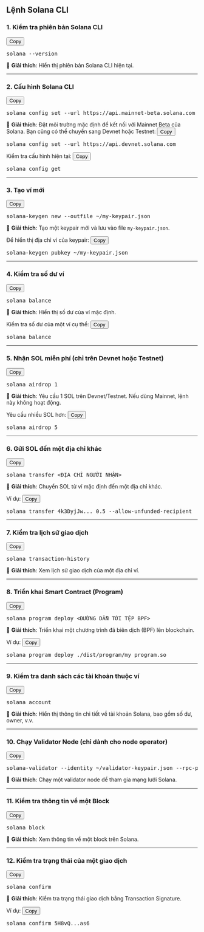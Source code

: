 <script>
function copyToClipboard(elementId) {
    var copyText = document.getElementById(elementId);
    navigator.clipboard.writeText(copyText.innerText).then(() => {
        alert("Copied to clipboard!");
    }).catch(err => {
        console.error("Failed to copy: ", err);
    });
}
</script>

## Lệnh Solana CLI

### 1. Kiểm tra phiên bản Solana CLI

<button onclick="copyToClipboard('code1')">Copy</button>

<pre id="code1">
solana --version
</pre>

📌 **Giải thích**: Hiển thị phiên bản Solana CLI hiện tại.

---

### 2. Cấu hình Solana CLI

<button onclick="copyToClipboard('code2')">Copy</button>

<pre id="code2">
solana config set --url https://api.mainnet-beta.solana.com
</pre>

📌 **Giải thích**: Đặt môi trường mặc định để kết nối với Mainnet Beta của Solana. Bạn cũng có thể chuyển sang Devnet hoặc Testnet:
<button onclick="copyToClipboard('code3')">Copy</button>

<pre id="code3">
solana config set --url https://api.devnet.solana.com
</pre>

Kiểm tra cấu hình hiện tại:
<button onclick="copyToClipboard('code4')">Copy</button>

<pre id="code4">
solana config get
</pre>

---

### 3. Tạo ví mới

<button onclick="copyToClipboard('code5')">Copy</button>

<pre id="code5">
solana-keygen new --outfile ~/my-keypair.json
</pre>

📌 **Giải thích**: Tạo một keypair mới và lưu vào file `my-keypair.json`.

Để hiển thị địa chỉ ví của keypair:
<button onclick="copyToClipboard('code6')">Copy</button>

<pre id="code6">
solana-keygen pubkey ~/my-keypair.json
</pre>

---

### 4. Kiểm tra số dư ví

<button onclick="copyToClipboard('code7')">Copy</button>

<pre id="code7">
solana balance
</pre>

📌 **Giải thích**: Hiển thị số dư của ví mặc định.

Kiểm tra số dư của một ví cụ thể:
<button onclick="copyToClipboard('code8')">Copy</button>

<pre id="code8">
solana balance <PUBLIC_KEY>
</pre>

---

### 5. Nhận SOL miễn phí (chỉ trên Devnet hoặc Testnet)

<button onclick="copyToClipboard('code9')">Copy</button>

<pre id="code9">
solana airdrop 1
</pre>

📌 **Giải thích**: Yêu cầu 1 SOL trên Devnet/Testnet. Nếu dùng Mainnet, lệnh này không hoạt động.

Yêu cầu nhiều SOL hơn:
<button onclick="copyToClipboard('code10')">Copy</button>

<pre id="code10">
solana airdrop 5 <PUBLIC_KEY>
</pre>

---

### 6. Gửi SOL đến một địa chỉ khác

<button onclick="copyToClipboard('code11')">Copy</button>

<pre id="code11">
solana transfer <ĐỊA_CHỈ_NGƯỜI_NHẬN> <SỐ_LƯỢNG_SOL>
</pre>

📌 **Giải thích**: Chuyển SOL từ ví mặc định đến một địa chỉ khác.

Ví dụ:
<button onclick="copyToClipboard('code12')">Copy</button>

<pre id="code12">
solana transfer 4k3DyjJw... 0.5 --allow-unfunded-recipient
</pre>

---

### 7. Kiểm tra lịch sử giao dịch

<button onclick="copyToClipboard('code13')">Copy</button>

<pre id="code13">
solana transaction-history <PUBLIC_KEY>
</pre>

📌 **Giải thích**: Xem lịch sử giao dịch của một địa chỉ ví.

---

### 8. Triển khai Smart Contract (Program)

<button onclick="copyToClipboard('code14')">Copy</button>

<pre id="code14">
solana program deploy <ĐƯỜNG_DẪN_TỚI_TỆP_BPF>
</pre>

📌 **Giải thích**: Triển khai một chương trình đã biên dịch (BPF) lên blockchain.

Ví dụ:
<button onclick="copyToClipboard('code15')">Copy</button>

<pre id="code15">
solana program deploy ./dist/program/my_program.so
</pre>

---

### 9. Kiểm tra danh sách các tài khoản thuộc ví

<button onclick="copyToClipboard('code16')">Copy</button>

<pre id="code16">
solana account <PUBLIC_KEY>
</pre>

📌 **Giải thích**: Hiển thị thông tin chi tiết về tài khoản Solana, bao gồm số dư, owner, v.v.

---

### 10. Chạy Validator Node (chỉ dành cho node operator)

<button onclick="copyToClipboard('code17')">Copy</button>

<pre id="code17">
solana-validator --identity ~/validator-keypair.json --rpc-port 8899 --entrypoint entrypoint.mainnet-beta.solana.com:8001
</pre>

📌 **Giải thích**: Chạy một validator node để tham gia mạng lưới Solana.

---

### 11. Kiểm tra thông tin về một Block

<button onclick="copyToClipboard('code18')">Copy</button>

<pre id="code18">
solana block <BLOCK_SLOT>
</pre>

📌 **Giải thích**: Xem thông tin về một block trên Solana.

---

### 12. Kiểm tra trạng thái của một giao dịch

<button onclick="copyToClipboard('code19')">Copy</button>

<pre id="code19">
solana confirm <TRANSACTION_SIGNATURE>
</pre>

📌 **Giải thích**: Kiểm tra trạng thái giao dịch bằng Transaction Signature.

Ví dụ:
<button onclick="copyToClipboard('code20')">Copy</button>

<pre id="code20">
solana confirm 5H8vQ...as6
</pre>
